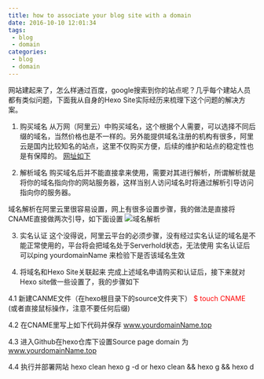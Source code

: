 ```yaml
---
title: how to associate your blog site with a domain
date: 2016-10-10 12:01:34
tags:
 - blog
 - domain
categories:
 - blog
 - domain
---
```


网站建起来了，怎么样通过百度，google搜索到你的站点呢？几乎每个建站人员都有类似问题，下面我从自身的Hexo Site实际经历来梳理下这个问题的解决方案。

1. 购买域名
从万网（阿里云）中购买域名，这个根据个人需要，可以选择不同后缀的域名，当然价格也是不一样的。另外能提供域名注册的机构有很多，阿里云是国内比较知名的站点，这里不仅购买方便，后续的维护和站点的稳定性也是有保障的。
[网址如下](https://www.aliyun.com/?utm_content=se_1000301881)

2. 解析域名
购买域名后并不能直接拿来使用，需要对其进行解析，所谓解析就是将你的域名指向你的网站服务器，这样当别人访问域名时将通过解析引导访问指向你的服务器。

 域名解析在阿里云里很容易设置，网上有很多设置步骤，我的做法是直接将CNAME直接做两次引导，如下面设置
![域名解析](/images/domainAnalysis.PNG)

3. 实名认证
这个没得说，阿里云平台的必须步骤，没有经过实名认证的域名是不能正常使用的，平台将会把域名处于Serverhold状态，无法使用
实名认证后可以ping yourdomainName 来检验下是否该域名生效

4. 将域名和Hexo Site关联起来
完成上述域名申请购买和认证后，接下来就对Hexo site做一些设置了，我的步骤如下

 4.1 新建CANME文件（在hexo根目录下的source文件夹下）
  <font color="red">$ touch CNAME </font> (或者直接鼠标操作，注意不要任何后缀)

 4.2 在CNAME里写上如下代码并保存
  www.yourdomainName.top

 4.3 进入Github在hexo仓库下设置Source page domain 为
  www.yourdomainName.top

 4.4 执行并部署网站
  hexo clean
  hexo g -d
  or
  hexo clean && hexo g && hexo d
  
